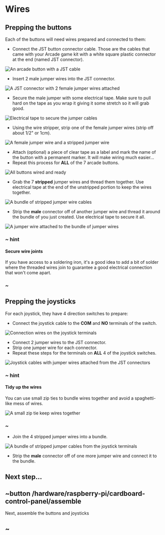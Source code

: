 # Wires

## Prepping the buttons

Each of the buttons will need wires prepared and connected to them: 

* Connect the JST button connector cable. Those are the cables that came with your Arcade game kit with a white square plastic connector at the end (named JST connector).

![An arcade button with a JST cable](/static/hardware/raspberry-pi/cardboard-control-panel/button.jpg)

* Insert 2 male jumper wires into the JST connector.

![A JST connector with 2 female jumper wires attached](/static/hardware/raspberry-pi/cardboard-control-panel/headers.jpg)

* Secure the male jumper with some electrical tape. Make sure to pull hard on the tape as you wrap it giving it some stretch so it will grab good.

![Electrical tape to secure the jumper cables](/static/hardware/raspberry-pi/cardboard-control-panel/headerstape.jpg)

* Using the wire stripper, strip one of the female jumper wires (strip off about 1/2" or 1cm).

![A female jumper wire and a stripped jumper wire](/static/hardware/raspberry-pi/cardboard-control-panel/strip.jpg)

* Attach (optional) a piece of clear tape as a label and mark the name of the button with a permanent marker. It will make wiring much easier...
* Repeat this process for **ALL** of the 7 arcade buttons.

![All buttons wired and ready](/static/hardware/raspberry-pi/cardboard-control-panel/allwires.jpg)

* Grab the 7 **stripped** jumper wires and thread them together. Use electrical tape at the end of the unstripped portion to keep the wires together.

![A bundle of stripped jumper wire cables](/static/hardware/raspberry-pi/cardboard-control-panel/bundle.jpg)

* Strip the **male** connector off of another jumper wire and thread it around the bundle of you just created. Use electrical tape to secure it all.

![A jumper wire attached to the bundle of jumper wires](/static/hardware/raspberry-pi/cardboard-control-panel/gndwire.jpg)

### ~ hint

#### Secure wire joints

If you have access to a soldering iron, it's a good idea to add a bit of solder where the threaded wires join to guarantee a good electrical connection that won't come apart.

### ~

## Prepping the joysticks

For each joystick, they have 4 direction switches to prepare:

* Connect the joystick cable to the **COM** and **NO** terminals of the switch.

![Connection wires on the joystick terminals](/static/hardware/raspberry-pi/cardboard-control-panel/joystick.jpg)

* Connect 2 jumper wires to the JST connector.
* Strip one jumper wire for each connector.
* Repeat these steps for the terminals on **ALL** 4 of the joystick switches.

![Joystick cables with jumper wires attached from the JST connectors](/static/hardware/raspberry-pi/cardboard-control-panel/joystickconnectors.jpg)

### ~ hint

#### Tidy up the wires

You can use small zip ties to bundle wires together and avoid a spaghetti-like mess of wires.

![A small zip tie keep wires together](/static/hardware/raspberry-pi/cardboard-control-panel/joystickzip.jpg)

### ~

* Join the 4 stripped jumper wires into a bundle.

![A bundle of stripped jumper cables from the joystick terminals](/static/hardware/raspberry-pi/cardboard-control-panel/joystickbundle.jpg)

* Strip the **male** connector off of one more jumper wire and connect it to the bundle.

## Next step...

## ~button /hardware/raspberry-pi/cardboard-control-panel/assemble

Next, assemble the buttons and joysticks

## ~
